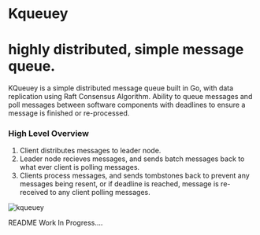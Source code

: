# Kqueuey

# highly distributed, simple message queue.

 KQueuey is a simple distributed message queue built in Go, with data replication using Raft Consensus Algorithm.
 Ability to queue messages and poll messages between software components with deadlines to ensure a message is finished or re-processed.

### High Level Overview
   1. Client distributes messages to leader node.
   2. Leader node recieves messages, and sends batch messages back to what ever client is polling messages.
   4. Clients process messages, and sends tombstones back to prevent any messages being resent, or if deadline is reached, message is re-received to any client polling messages.


![kqueuey](https://github.com/user-attachments/assets/a9a0cca6-f4f7-4431-882b-a686bae0d34c)


README Work In Progress....
